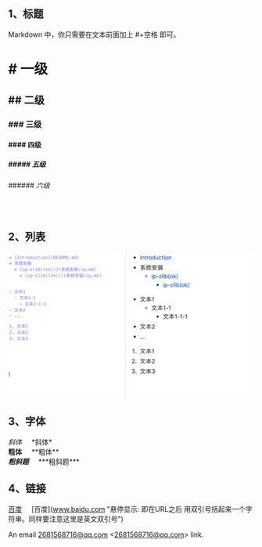 
## 1、标题
Markdown 中，你只需要在文本前面加上 #+空格 即可。
# # 一级
## ## 二级
### ### 三级
#### #### 四级
##### ##### 五级
###### ###### 六级 
<br/>

## 2、列表
![](images/liebiao.png)

## 3、字体
 
*斜体* &nbsp;&nbsp;&nbsp;  \*斜体* <br/>
**粗体** &nbsp;&nbsp;&nbsp; \*\*粗体** <br/>
***粗斜题*** &nbsp;&nbsp;&nbsp;  \*\*\*粗斜题***

## 4、链接
[百度](www.baidu.com "悬停显示: 即在URL之后 用双引号括起来一个字符串。同样要注意这里是英文双引号") &nbsp;&nbsp;&nbsp; \[百度](www.baidu.com "悬停显示: 即在URL之后 用双引号括起来一个字符串。同样要注意这里是英文双引号")


An email <2681568716@qq.com> \<2681568716@qq.com> link.  
